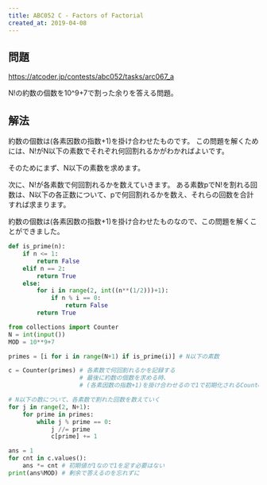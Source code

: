```yaml
---
title: ABC052 C - Factors of Factorial
created_at: 2019-04-08
---
```


## 問題

https://atcoder.jp/contests/abc052/tasks/arc067_a

N!の約数の個数を10^9+7で割った余りを答える問題。

## 解法
約数の個数は(各素因数の指数+1)を掛け合わせたものです。
この問題を解くためには、N!がN以下の素数でそれぞれ何回割れるかがわかればよいです。

そのためにまず、N以下の素数を求めます。

次に、N!が各素数で何回割れるかを数えていきます。
ある素数pでN!を割れる回数は、N以下の各正数について、pで何回割れるかを数え、それらの回数を合計すれば求まります。

約数の個数は(各素因数の指数+1)を掛け合わせたものなので、この問題を解くことができました。

```python
def is_prime(n):
    if n <= 1:
        return False
    elif n == 2:
        return True
    else:
        for i in range(2, int((n**(1/2)))+1):
            if n % i == 0:
                return False
        return True

from collections import Counter
N = int(input())
MOD = 10**9+7

primes = [i for i in range(N+1) if is_prime(i)] # N以下の素数

c = Counter(primes) # 各素数で何回割れるかを記録する
                    # 最後に約数の個数を求める時、
                    # (各素因数の指数+1)を掛け合わせるので1で初期化されるCounterは都合が良い

# N以下の数について、各素数で割れた回数を数えていく
for j in range(2, N+1):
    for prime in primes:
        while j % prime == 0:
            j //= prime
            c[prime] += 1

ans = 1
for cnt in c.values():
    ans *= cnt # 初期値が1なので1を足す必要はない
print(ans%MOD) # 剰余で答えるのを忘れずに
```